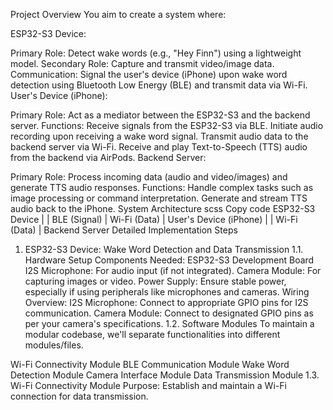 Project Overview
You aim to create a system where:

ESP32-S3 Device:

Primary Role: Detect wake words (e.g., "Hey Finn") using a lightweight model.
Secondary Role: Capture and transmit video/image data.
Communication: Signal the user's device (iPhone) upon wake word detection using Bluetooth Low Energy (BLE) and transmit data via Wi-Fi.
User's Device (iPhone):

Primary Role: Act as a mediator between the ESP32-S3 and the backend server.
Functions:
Receive signals from the ESP32-S3 via BLE.
Initiate audio recording upon receiving a wake word signal.
Transmit audio data to the backend server via Wi-Fi.
Receive and play Text-to-Speech (TTS) audio from the backend via AirPods.
Backend Server:

Primary Role: Process incoming data (audio and video/images) and generate TTS audio responses.
Functions:
Handle complex tasks such as image processing or command interpretation.
Generate and stream TTS audio back to the iPhone.
System Architecture
scss
Copy code
ESP32-S3 Device
|
| BLE (Signal)
| Wi-Fi (Data)
|
User's Device (iPhone)
|
| Wi-Fi (Data)
|
Backend Server
Detailed Implementation Steps

1. ESP32-S3 Device: Wake Word Detection and Data Transmission
   1.1. Hardware Setup
   Components Needed:
   ESP32-S3 Development Board
   I2S Microphone: For audio input (if not integrated).
   Camera Module: For capturing images or video.
   Power Supply: Ensure stable power, especially if using peripherals like microphones and cameras.
   Wiring Overview:
   I2S Microphone:
   Connect to appropriate GPIO pins for I2S communication.
   Camera Module:
   Connect to designated GPIO pins as per your camera's specifications.
   1.2. Software Modules
   To maintain a modular codebase, we'll separate functionalities into different modules/files.

Wi-Fi Connectivity Module
BLE Communication Module
Wake Word Detection Module
Camera Interface Module
Data Transmission Module
1.3. Wi-Fi Connectivity Module
Purpose: Establish and maintain a Wi-Fi connection for data transmission.
